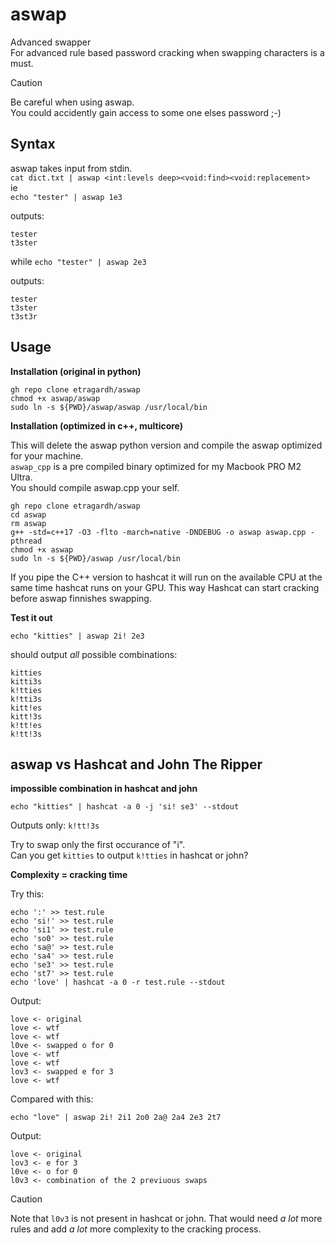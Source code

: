 # aswap
Advanced swapper<br />
For advanced rule based password cracking when swapping characters is a must.<br />

>[!CAUTION]
> Be careful when using aswap.<br />
> You could accidently gain access to some one elses password ;-) 

## Syntax
aswap takes input from stdin.<br />
`cat dict.txt | aswap <int:levels deep><void:find><void:replacement>`<br />
ie<br />
`echo "tester" | aswap 1e3`

outputs:
```
tester
t3ster
```

while
`echo "tester" | aswap 2e3`

outputs:
```
tester
t3ster
t3st3r
```



## Usage

**Installation (original in python)**

```
gh repo clone etragardh/aswap
chmod +x aswap/aswap
sudo ln -s ${PWD}/aswap/aswap /usr/local/bin
```

**Installation (optimized in c++, multicore)**

This will delete the aswap python version and compile the aswap optimized for your machine.<br />
`aswap_cpp` is a pre compiled binary optimized for my Macbook PRO M2 Ultra.<br />
You should compile aswap.cpp your self.
<br />

```
gh repo clone etragardh/aswap
cd aswap
rm aswap
g++ -std=c++17 -O3 -flto -march=native -DNDEBUG -o aswap aswap.cpp -pthread
chmod +x aswap
sudo ln -s ${PWD}/aswap /usr/local/bin
```
If you pipe the C++ version to hashcat it will run on the available CPU at the same time hashcat runs on your GPU. This way Hashcat can start cracking before aswap finnishes swapping.

**Test it out**
```
echo "kitties" | aswap 2i! 2e3
```

should output _all_ possible combinations:
```
kitties
kitti3s
k!tties
k!tti3s
kitt!es
kitt!3s
k!tt!es
k!tt!3s
```

## aswap vs Hashcat and John The Ripper

**impossible combination in hashcat and john**
```
echo "kitties" | hashcat -a 0 -j 'si! se3' --stdout
```
Outputs only:
`k!tt!3s`

Try to swap only the first occurance of "i".<br />
Can you get `kitties` to output `k!tties` in hashcat or john?

**Complexity = cracking time**

Try this:
```
echo ':' >> test.rule
echo 'si!' >> test.rule
echo 'si1' >> test.rule
echo 'so0' >> test.rule
echo 'sa@' >> test.rule
echo 'sa4' >> test.rule
echo 'se3' >> test.rule
echo 'st7' >> test.rule
echo 'love' | hashcat -a 0 -r test.rule --stdout
```

Output:
```
love <- original
love <- wtf
love <- wtf
l0ve <- swapped o for 0
love <- wtf
love <- wtf
lov3 <- swapped e for 3
love <- wtf
```
Compared with this:

```
echo "love" | aswap 2i! 2i1 2o0 2a@ 2a4 2e3 2t7
```
Output:
```
love <- original
lov3 <- e for 3
l0ve <- o for 0
l0v3 <- combination of the 2 previuous swaps
```

>[!caution]
> Note that `l0v3` is not present in hashcat or john. That would need _a lot_ more rules and add _a lot_ more complexity to the cracking process.
